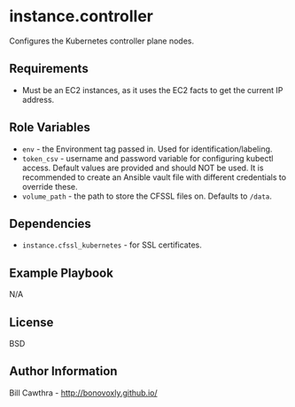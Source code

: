 instance.controller
=========

Configures the Kubernetes controller plane nodes.

Requirements
------------

- Must be an EC2 instances, as it uses the EC2 facts to get the current IP address.

Role Variables
--------------

- `env` - the Environment tag passed in. Used for identification/labeling.
- `token_csv` - username and password variable for configuring kubectl access.  Default values are provided and should NOT be used.  It is recommended to create an Ansible vault file with different credentials to override these.
- `volume_path` - the path to store the CFSSL files on.  Defaults to `/data`.

Dependencies
------------

- `instance.cfssl_kubernetes` - for SSL certificates.  

Example Playbook
----------------

N/A

License
-------

BSD

Author Information
------------------

Bill Cawthra - http://bonovoxly.github.io/
